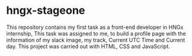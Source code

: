 # hngx-stageone
This repository contains my first task as a front-end developer in HNGx internship, 
This task was assigned to me, to build a profile page with the information of my slack image, my track, Current UTC Time and Current day.
This project was carried out with HTML, CSS and JavaScript.

